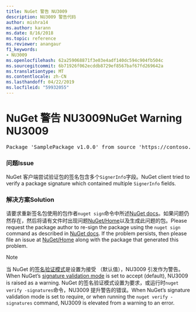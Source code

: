 ```yaml
---
title: NuGet 警告 NU3009
description: NU3009 警告代码
author: mishra14
ms.author: karann
ms.date: 8/16/2018
ms.topic: reference
ms.reviewer: anangaur
f1_keywords:
- NU3009
ms.openlocfilehash: 62a259068871f3e03e4adf140dc594c904fb504c
ms.sourcegitcommit: 6b71926f062ecddb8729ef8567baf67fd269642a
ms.translationtype: MT
ms.contentlocale: zh-CN
ms.lasthandoff: 04/22/2019
ms.locfileid: "59932055"
---
```

# <a name="nuget-warning-nu3009"></a><span data-ttu-id="2d541-103">NuGet 警告 NU3009</span><span class="sxs-lookup"><span data-stu-id="2d541-103">NuGet Warning NU3009</span></span>

<pre>Package 'SamplePackage v1.0.0' from source 'https://contoso.com/index.json': The package signature file does not contain exactly one primary signature.</pre>

### <a name="issue"></a><span data-ttu-id="2d541-104">问题</span><span class="sxs-lookup"><span data-stu-id="2d541-104">Issue</span></span>

<span data-ttu-id="2d541-105">NuGet 客户端尝试验证包的签名包含多个`SignerInfo`字段。</span><span class="sxs-lookup"><span data-stu-id="2d541-105">NuGet client tried to verify a package signature which contained multiple `SignerInfo` fields.</span></span>


### <a name="solution"></a><span data-ttu-id="2d541-106">解决方案</span><span class="sxs-lookup"><span data-stu-id="2d541-106">Solution</span></span>

<span data-ttu-id="2d541-107">请要求重新签名包使用的包作者`nuget sign`命令中所述[NuGet docs](https://docs.microsoft.com/en-us/nuget/create-packages/sign-a-package)。如果问题仍然存在，然后将请有文件时出现问题[NuGet/Home](https://github.com/NuGet/Home/issues)以及生成此问题的包。</span><span class="sxs-lookup"><span data-stu-id="2d541-107">Please request the package author to re-sign the package using the `nuget sign` command as described in [NuGet docs](https://docs.microsoft.com/en-us/nuget/create-packages/sign-a-package). If the problem persists, then please file an issue at [NuGet/Home](https://github.com/NuGet/Home/issues) along with the package that generated this problem.</span></span>


> [!Note]
> <span data-ttu-id="2d541-108">当 NuGet 的[签名验证模式](https://docs.microsoft.com/en-us/nuget/consume-packages/installing-signed-packages#configure-package-signature-requirements)是设置为接受 （默认值），NU3009 引发作为警告。</span><span class="sxs-lookup"><span data-stu-id="2d541-108">When NuGet’s [signature validation mode](https://docs.microsoft.com/en-us/nuget/consume-packages/installing-signed-packages#configure-package-signature-requirements) is set to accept (default), NU3009 is raised as a warning.</span></span> <span data-ttu-id="2d541-109">NuGet 的签名验证模式设置为要求，或运行时`nuget verify -signatures`命令，NU3009 提升警告的错误。</span><span class="sxs-lookup"><span data-stu-id="2d541-109">When NuGet’s signature validation mode is set to require, or when running the `nuget verify -signatures` command, NU3009 is elevated from a warning to an error.</span></span> 
